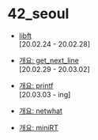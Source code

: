 # 42_seoul

* [libft](https://github.com/moon9ua/42_seoul/wiki/libft)<br>
[20.02.24 - 20.02.28]
* [개요: get_next_line](https://github.com/moon9ua/42_seoul/wiki/개요:-get_next_line)<br>
[20.02.29 - 20.03.02]
* [개요: printf](https://github.com/moon9ua/42_seoul/wiki/개요:-printf)<br>
[20.03.03 - ing]

* [개요: netwhat](https://github.com/moon9ua/42_seoul/wiki/개요:-netwhat)
* [개요: miniRT](https://github.com/moon9ua/42_seoul/wiki/%EA%B0%9C%EC%9A%94:-miniRT)